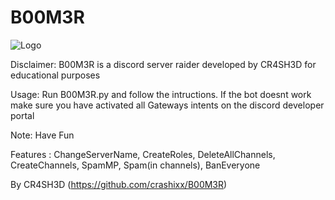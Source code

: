 # B00M3R

![Logo](https://imgur.com/yns4Kgy.png)

Disclaimer: B00M3R is a discord server raider developed by CR4SH3D for educational purposes

Usage: Run B00M3R.py and follow the intructions. If the bot doesnt work make sure you have activated all Gateways intents on the discord developer portal

Note: Have Fun 

Features : ChangeServerName, CreateRoles, DeleteAllChannels, CreateChannels, SpamMP, Spam(in channels), BanEveryone

By CR4SH3D (https://github.com/crashixx/B00M3R)
